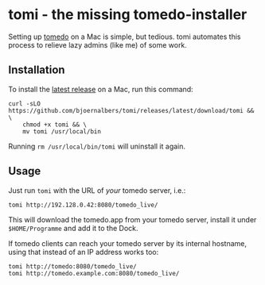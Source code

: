 # tomi - the missing tomedo-installer

Setting up [tomedo](https://tomedo.de) on a Mac is simple, but tedious.
tomi automates this process to relieve lazy admins (like me) of some work.

## Installation

To install the [latest release](https://github.com/bjoernalbers/tomi/releases/latest)
on a Mac, run this command:

```
curl -sLO https://github.com/bjoernalbers/tomi/releases/latest/download/tomi && \
    chmod +x tomi && \
    mv tomi /usr/local/bin
```

Running `rm /usr/local/bin/tomi` will uninstall it again.

## Usage

Just run `tomi` with the URL of *your* tomedo server, i.e.:

```
tomi http://192.128.0.42:8080/tomedo_live/
```

This will download the tomedo.app from your tomedo server, install it under
`$HOME/Programme` and add it to the Dock.

If tomedo clients can reach your tomedo server by its internal hostname,
using that instead of an IP address works too:

```
tomi http://tomedo:8080/tomedo_live/
tomi http://tomedo.example.com:8080/tomedo_live/
```
